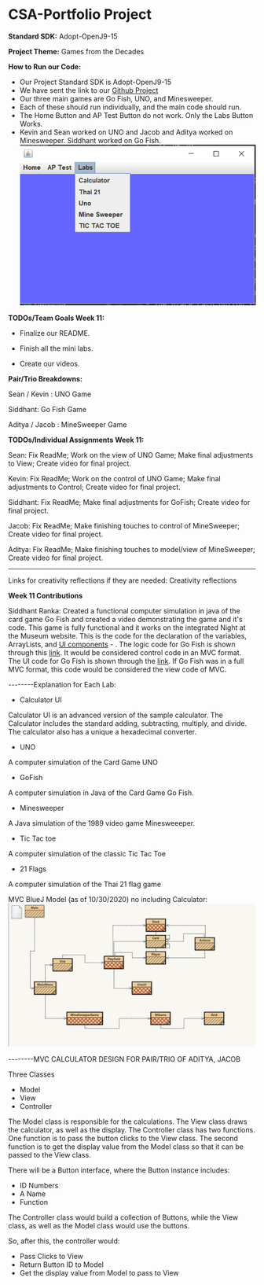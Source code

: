 # CSA-Portfolio Project

**Standard SDK:** Adopt-OpenJ9-15

**Project Theme:** Games from the Decades

**How to Run our Code:**
- Our Project Standard SDK is Adopt-OpenJ9-15
- We have sent the link to our [Github Project](https://github.com/keviin0/CSA-Portfolio-GroceryStoreSim)
- Our three main games are Go Fish, UNO, and Minesweeper.
- Each of these should run individually, and the main code should run.
- The Home Button and AP Test Button do not work. Only the Labs Button Works. 
- Kevin and Sean worked on UNO and Jacob and Aditya worked on Minesweeper. Siddhant worked on Go Fish.
![](images/Snip1.png)

**TODOs/Team Goals Week 11:**
* Finalize our README.

* Finish all the mini labs.

* Create our videos.

**Pair/Trio Breakdowns:**

Sean / Kevin : UNO Game

Siddhant: Go Fish Game
 
Aditya / Jacob : MineSweeper Game

**TODOs/Individual Assignments Week 11:**

Sean: Fix ReadMe; Work on the view of UNO Game; Make final adjustments to View; Create video for final project.

Kevin: Fix ReadMe; Work on the control of UNO Game; Make final adjustments to Control; Create video for final project.

Siddhant: Fix ReadMe; Make final adjustments for GoFish; Create video for final project.

Jacob: Fix ReadMe; Make finishing touches to control of MineSweeper; Create video for final project.

Aditya: Fix ReadMe; Make finishing touches to model/view of MineSweeper; Create video for final project.

------------------------------------------------------------------------------------------------------------------------


Links for creativity reflections if they are needed: Creativity reflections

**Week 11 Contributions**

Siddhant Ranka: Created a functional computer simulation in java of the card game Go Fish and created a video demonstrating the game and it's code. This game is fully functional and it works on the integrated Night at the Museum website. This is the code for the declaration of the variables, ArrayLists, and [UI components](https://github.com/keviin0/CSA-Portfolio-GroceryStoreSim/blob/main/src/ui/GoFish.java#L19-L34) - . The logic code for Go Fish is shown through this [link](https://github.com/keviin0/CSA-Portfolio-GroceryStoreSim/blob/main/src/ui/GoFish.java#L39-L129). It would be considered control code in an MVC format. The UI code for Go Fish is shown through the [link](https://github.com/keviin0/CSA-Portfolio-GroceryStoreSim/blob/main/src/ui/GoFish.java#L136-L168). If Go Fish was in a full MVC format, this code would be considered the view code of MVC.


                
--------Explanation for Each Lab:

- Calculator UI

Calculator UI is an advanced version of the sample calculator. The Calculator includes the standard adding, subtracting, multiply, and divide. The calculator also has a unique a hexadecimal converter. 
- UNO

A computer simulation of the Card Game UNO

- GoFish

A computer simulation in Java of the Card Game Go Fish.

* Minesweeper

A Java simulation of the 1989 video game Minesweeeper.

* Tic Tac toe

A computer simulation of the classic Tic Tac Toe

* 21 Flags

A computer simulation of the Thai 21 flag game


MVC BlueJ Model (as of 10/30/2020) no including Calculator:
![](images/MVC.png)

--------MVC CALCULATOR DESIGN FOR PAIR/TRIO OF ADITYA, JACOB

Three Classes
- Model
- View
- Controller

The Model class is responsible for the calculations.
The View class draws the calculator, as well as the display.
The Controller class has two functions. One function is to pass the button clicks to the View class. The second function is to get the display value from the Model class so that it can be passed to the View class.

There will be a Button interface, where the Button instance includes:
- ID Numbers
- A Name
- Function

The Controller class would build a collection of Buttons, while the View class, as well as the Model class would use the buttons.

So, after this, the controller would:
- Pass Clicks to View
- Return Button ID to Model
- Get the display value from Model to pass to View




